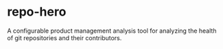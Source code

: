 # repo-hero
A configurable product management analysis tool for analyzing the health of git repositories and their contributors.
